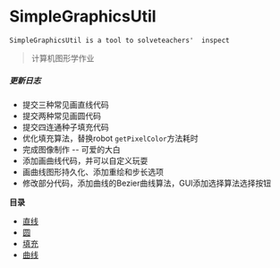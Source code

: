 # SimpleGraphicsUtil
`SimpleGraphicsUtil is a tool to solveteachers'  inspect`

> 计算机图形学作业


##### 更新日志


* 提交三种常见画直线代码
* 提交两种常见画圆代码
* 提交四连通种子填充代码
* 优化填充算法，替换robot `getPixelColor`方法耗时
* 完成图像制作 -- 可爱的大白
* 添加画曲线代码，并可以自定义玩耍
* 画曲线图形持久化、添加重绘和步长选项
* 修改部分代码，添加曲线的Bezier曲线算法，GUI添加选择算法选择按钮



**目录**

* [直线](md/Line.md)
* [圆](md/Circle.md)
* [填充](md/Fill.md)
* [曲线](md/Curve.md)









